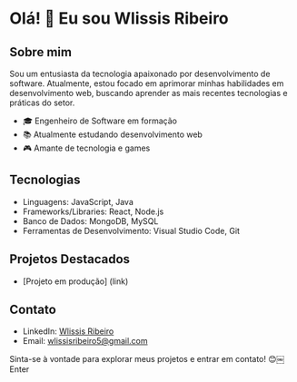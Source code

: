 # Olá! 👋 Eu sou Wlissis Ribeiro

## Sobre mim
Sou um entusiasta da tecnologia apaixonado por desenvolvimento de software. Atualmente, estou focado em aprimorar minhas habilidades em desenvolvimento web, buscando aprender as mais recentes tecnologias e práticas do setor.

- 🎓 Engenheiro de Software em formação
- 📚 Atualmente estudando desenvolvimento web
- 🎮 Amante de tecnologia e games

## Tecnologias
- Linguagens: JavaScript, Java
- Frameworks/Libraries: React, Node.js
- Banco de Dados: MongoDB, MySQL
- Ferramentas de Desenvolvimento: Visual Studio Code, Git

## Projetos Destacados
- [Projeto em produção]
(link)

## Contato
- LinkedIn: [Wlissis Ribeiro](https://www.linkedin.com/in/wlissisribeiro)
- Email: wlissisribeiro5@gmail.com

Sinta-se à vontade para explorar meus projetos e entrar em contato! 😊￼Enter
